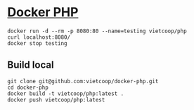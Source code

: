 [Docker PHP](https://github.com/vietcoop/docker-php)
====

    docker run -d --rm -p 8080:80 --name=testing vietcoop/php
    curl localhost:8080/
    docker stop testing

## Build local

    git clone git@github.com:vietcoop/docker-php.git
    cd docker-php
    docker build -t vietcoop/php:latest .
    docker push vietcoop/php:latest

